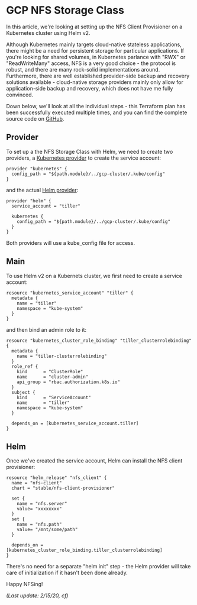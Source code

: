 # GCP NFS Storage Class

In this article, we're looking at setting up the NFS Client Provisioner on a Kubernetes cluster using Helm v2. 

Although Kubernetes mainly targets cloud-native stateless applications, there might be a need for persistent storage for particular applications. If you're looking for shared volumes, in Kubernetes parlance with "RWX" or "ReadWriteMany" access, NFS is a very good choice - the protocol is robust, and there are many rock-solid implementations around. Furthermore, there are well established provider-side backup and recovery solutions available - cloud-native storage providers mainly only allow for application-side backup and recovery, which does not have me fully convinced.

Down below, we'll look at all the individual steps - this Terraform plan has been successfully executed multiple times, and you can find the complete source code on [GitHub](https://github.com/chfrank-cgn/Rancher/tree/master/gcp-nfs-helm2).

## Provider

To set up a the NFS Storage Class with Helm, we need to create two providers, a [Kubernetes provider](https://www.terraform.io/docs/providers/kubernetes/index.html) to create the service account:

```
provider "kubernetes" {
  config_path = "${path.module}/../gcp-cluster/.kube/config"
}
```

and the actual [Helm provider](https://www.terraform.io/docs/providers/helm/index.html):

```
provider "helm" {
  service_account = "tiller"

  kubernetes {
    config_path = "${path.module}/../gcp-cluster/.kube/config"
  }
}
```

Both providers will use a kube_config file for access.

## Main

To use Helm v2 on a Kubernets cluster, we first need to create a service account:

```
resource "kubernetes_service_account" "tiller" {
  metadata {
    name = "tiller"
    namespace = "kube-system"
  }
}
```

and then bind an admin role to it:

```
resource "kubernetes_cluster_role_binding" "tiller_clusterrolebinding" {
  metadata {
    name = "tiller-clusterrolebinding"
  }
  role_ref {
    kind      = "ClusterRole"
    name      = "cluster-admin"
    api_group = "rbac.authorization.k8s.io"
  }
  subject {
    kind      = "ServiceAccount"
    name      = "tiller"
    namespace = "kube-system"
  }

  depends_on = [kubernetes_service_account.tiller]
}
```

## Helm

Once we've created the service account, Helm can install the NFS client provisioner:

```
resource "helm_release" "nfs_client" {
  name = "nfs-client"
  chart = "stable/nfs-client-provisioner"

  set { 
    name = "nfs.server"
    value= "xxxxxxxx"
  }
  set { 
    name = "nfs.path"
    value= "/mnt/some/path"
  }

  depends_on = [kubernetes_cluster_role_binding.tiller_clusterrolebinding]
}
```

There's no need for a separate "helm init" step - the Helm provider will take care of initialization if it hasn't been done already.

Happy NFSing!

*(Last update: 2/15/20, cf)*
